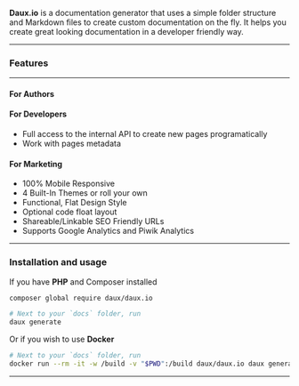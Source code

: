 <p class="HeroText">
	<strong>Daux.io</strong> is a documentation generator that uses a simple folder structure and Markdown files to create custom documentation on the fly. It helps you create great looking documentation in a developer friendly way.
</p>

---

### Features

---

<div class="Row">
<div class="Row__third">

#### For Authors

</div>
<div class="Row__third">

#### For Developers

-   Full access to the internal API to create new pages programatically
-   Work with pages metadata

</div>
<div class="Row__third">

#### For Marketing

-   100% Mobile Responsive
-   4 Built-In Themes or roll your own
-   Functional, Flat Design Style
-   Optional code float layout
-   Shareable/Linkable SEO Friendly URLs
-   Supports Google Analytics and Piwik Analytics

</div>
</div>

---

### Installation and usage

If you have **PHP** and Composer installed

```bash
composer global require daux/daux.io

# Next to your `docs` folder, run
daux generate
```

Or if you wish to use **Docker**

```bash
# Next to your `docs` folder, run
docker run --rm -it -w /build -v "$PWD":/build daux/daux.io daux generate
```

---
